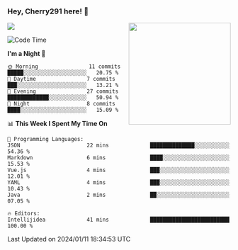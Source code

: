 ### Hey, Cherry291 here! 👋

![](https://metrics.lecoq.io/cherry291?template=classic&config.timezone=Asia%2FShanghai)
<img align='right' src="https://media.giphy.com/media/M9gbBd9nbDrOTu1Mqx/giphy.gif" width="230">
<!-- ![](https://github-readme-stats-ouuan.vercel.app/api?username=cherry291&theme=dark&show_icons=true) -->

<!--START_SECTION:waka-->
![Code Time](http://img.shields.io/badge/Code%20Time-191%20hrs%2052%20mins-blue)

**I'm a Night 🦉** 

```text
🌞 Morning                11 commits          █████░░░░░░░░░░░░░░░░░░░░   20.75 % 
🌆 Daytime                7 commits           ███░░░░░░░░░░░░░░░░░░░░░░   13.21 % 
🌃 Evening                27 commits          █████████████░░░░░░░░░░░░   50.94 % 
🌙 Night                  8 commits           ████░░░░░░░░░░░░░░░░░░░░░   15.09 % 
```


📊 **This Week I Spent My Time On** 

```text
💬 Programming Languages: 
JSON                     22 mins             ██████████████░░░░░░░░░░░   54.36 % 
Markdown                 6 mins              ████░░░░░░░░░░░░░░░░░░░░░   15.53 % 
Vue.js                   4 mins              ███░░░░░░░░░░░░░░░░░░░░░░   12.01 % 
YAML                     4 mins              ███░░░░░░░░░░░░░░░░░░░░░░   10.43 % 
Java                     2 mins              ██░░░░░░░░░░░░░░░░░░░░░░░   07.05 % 

🔥 Editors: 
Intellijidea             41 mins             █████████████████████████   100.00 % 
```


 Last Updated on 2024/01/11 18:34:53 UTC
<!--END_SECTION:waka-->

<!--
**Cherry291/cherry291** is a ✨ _special_ ✨ repository because its `README.md` (this file) appears on your GitHub profile.

Here are some ideas to get you started:

- 🔭 I’m currently working on ...
- 🌱 I’m currently learning ...
- 👯 I’m looking to collaborate on ...
- 🤔 I’m looking for help with ...
- 💬 Ask me about ...
- 📫 How to reach me: ...
- 😄 Pronouns: ...
- ⚡ Fun fact: ...
-->

